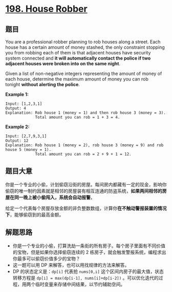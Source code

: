 # [198. House Robber](https://leetcode.com/problems/house-robber/)


## 题目

You are a professional robber planning to rob houses along a street. Each house has a certain amount of money stashed, the only constraint stopping you from robbing each of them is that adjacent houses have security system connected and **it will automatically contact the police if two adjacent houses were broken into on the same night**.

Given a list of non-negative integers representing the amount of money of each house, determine the maximum amount of money you can rob tonight **without alerting the police**.

**Example 1:**

    Input: [1,2,3,1]
    Output: 4
    Explanation: Rob house 1 (money = 1) and then rob house 3 (money = 3).
                 Total amount you can rob = 1 + 3 = 4.

**Example 2:**

    Input: [2,7,9,3,1]
    Output: 12
    Explanation: Rob house 1 (money = 2), rob house 3 (money = 9) and rob house 5 (money = 1).
                 Total amount you can rob = 2 + 9 + 1 = 12.


## 题目大意

你是一个专业的小偷，计划偷窃沿街的房屋。每间房内都藏有一定的现金，影响你偷窃的唯一制约因素就是相邻的房屋装有相互连通的防盗系统，**如果两间相邻的房屋在同一晚上被小偷闯入，系统会自动报警**。

给定一个代表每个房屋存放金额的非负整数数组，计算你**在不触动警报装置的情况下**，能够偷窃到的最高金额。


## 解题思路

- 你是一个专业的小偷，打算洗劫一条街的所有房子。每个房子里面有不同价值的宝物，但是如果你选择偷窃连续的 2 栋房子，就会触发警报系统，编程求出你最多可以偷窃价值多少的宝物？
- 这一题可以用 DP 来解答，也可以用找规律的方法来解答。
- DP 的状态定义是：`dp[i]` 代表抢 `nums[0,i]` 这个区间内房子的最大值，状态转移方程是 `dp[i] = max(dp[i-1], nums[i]+dp[i-2])`  。可以优化迭代的过程，用两个临时变量来存储中间结果，以节约辅助空间。

